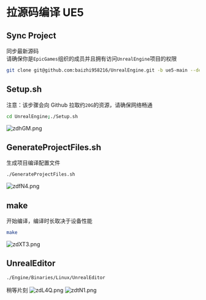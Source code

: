 # 拉源码编译 UE5

## Sync Project

同步最新源码  
请确保你是`EpicGames`组织的成员并且拥有访问`UnrealEngine`项目的权限

```bash
git clone git@github.com:baizhi958216/UnrealEngine.git -b ue5-main --depth=1
```

## Setup.sh

注意：该步骤会向 Github 拉取约`20G`的资源，请确保网络畅通

```bash
cd UnrealEngine;./Setup.sh
```

![zdhGM.png](https://s1.328888.xyz/2022/06/07/zdhGM.png)

## GenerateProjectFiles.sh

生成项目编译配置文件

```bash
./GenerateProjectFiles.sh
```

![zdfN4.png](https://s1.328888.xyz/2022/06/07/zdfN4.png)

## make

开始编译，编译时长取决于设备性能

```bash
make
```

![zdXT3.png](https://s1.328888.xyz/2022/06/07/zdXT3.png)

## UnrealEditor

```bash
./Engine/Binaries/Linux/UnrealEditor
```

稍等片刻
![zdL4Q.png](https://s1.328888.xyz/2022/06/07/zdL4Q.png)
![zdtN1.png](https://s1.328888.xyz/2022/06/07/zdtN1.png)

